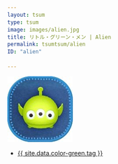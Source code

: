 ```yaml
---
layout: tsum
type: tsum
image: images/alien.jpg
title: リトル・グリーン・メン | Alien
permalink: tsumtsum/alien
ID: "alien"

---
```

<img class="ui image" src="../images/alien.jpg">

* <a href="{{ site.data.color-green.url }}">{{ site.data.color-green.tag }}</a>
